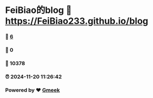 # FeiBiao的blog :link: https://FeiBiao233.github.io/blog 
### :page_facing_up: [6](https://FeiBiao233.github.io/blog/tag.html) 
### :speech_balloon: 0 
### :hibiscus: 10378 
### :alarm_clock: 2024-11-20 11:26:42 
### Powered by :heart: [Gmeek](https://github.com/Meekdai/Gmeek)
